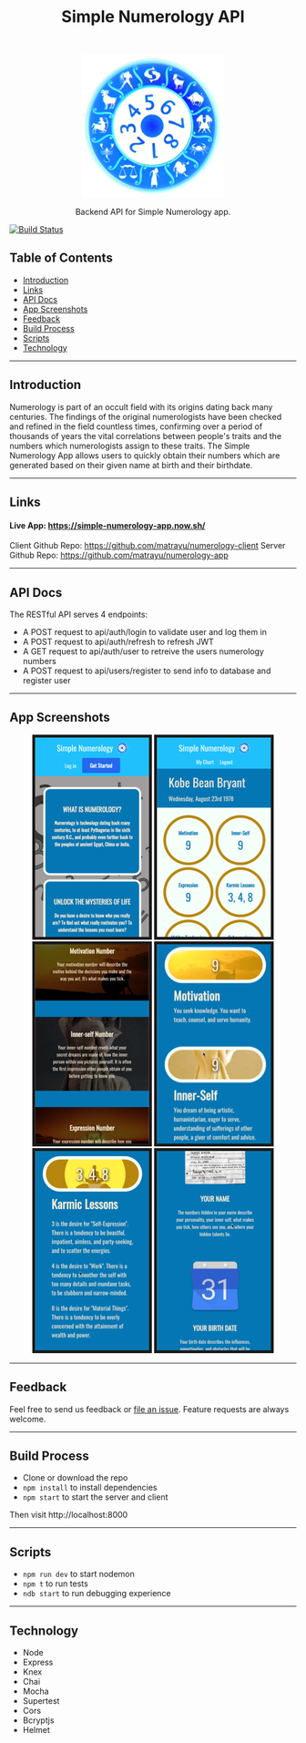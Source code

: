 <h1 align="center"> Simple Numerology API</h1> <br>
<p align="center">
  <a href="https://gitpoint.co/">
    <img alt="SimpleNumerology" title="SimpleNumerology" src="images/Num-Transparent.png" width="250">
  </a>
</p>

<p align="center">
  Backend API for Simple Numerology app.
</p>

[![Build Status](https://travis-ci.org/matrayu/numerology-app.svg?branch=master)](https://travis-ci.org/matrayu/numerology-app)


<!-- START doctoc generated TOC please keep comment here to allow auto update -->
<!-- DON'T EDIT THIS SECTION, INSTEAD RE-RUN doctoc TO UPDATE -->
## Table of Contents

- [Introduction](#introduction)
- [Links](#links)
- [API Docs](#api-docs)
- [App Screenshots](#app-screenshots)
- [Feedback](#feedback)
- [Build Process](#build-process)
- [Scripts](#scripts)
- [Technology](#technology)
<hr>
<!-- END doctoc generated TOC please keep comment here to allow auto update -->

## Introduction

Numerology is part of an occult field with its origins dating back many centuries. The findings of the original numerologists have been checked and refined in the field countless times, confirming over a period of thousands of years the vital correlations between people's traits and the numbers which numerologists assign to these traits. The Simple Numerology App allows users to quickly obtain their numbers which are generated based on their given name at birth and their birthdate.
<hr>

## Links

#### Live App: https://simple-numerology-app.now.sh/

Client Github Repo: https://github.com/matrayu/numerology-client
Server Github Repo: https://github.com/matrayu/numerology-app
<hr>

## API Docs

The RESTful API serves 4 endpoints:

* A POST request to api/auth/login to validate user and log them in
* A POST request to api/auth/refresh to refresh JWT 
* A GET request to api/auth/user to retreive the users numerology numbers 
* A POST request to api/users/register to send info to database and register user
<hr>

## App Screenshots

<p align="center" >
  <img src = "images/screen6-200.png" width=200 border="5px solid black">
  <img src = "images/screen4-200.png" width=200 border="5px solid black">
  <img src = "images/screen3-200.png" width=200 border="5px solid black">
  <img src = "images/screen5-200.png" width=200 border="5px solid black">
  <img src = "images/screen1-200.png" width=200 border="5px solid black">
  <img src = "images/screen7-200.png" width=200 border="5px solid black">
</p>
<hr>

## Feedback

Feel free to send us feedback or [file an issue](https://github.com/matrayu/numerology-app/issues/new). Feature requests are always welcome. 
<hr>

## Build Process

- Clone or download the repo
- `npm install` to install dependencies
- `npm start` to start the server and client

Then visit http://localhost:8000
<hr>

## Scripts

- `npm run dev` to start nodemon
- `npm t` to run tests
- `ndb start` to run debugging experience
<hr>

## Technology

- Node
- Express
- Knex
- Chai
- Mocha
- Supertest
- Cors
- Bcryptjs
- Helmet
